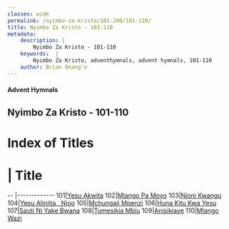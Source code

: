 ```yaml
---
classes: wide
permalink: /nyimbo-za-kristo/101-200/101-110/
title: Nyimbo Za Kristo - 101-110
metadata:
    description: |
        Nyimbo Za Kristo - 101-110
    keywords:  |
        Nyimbo Za Kristo, adventhymnals, advent hymnals, 101-110
    author: Brian Onang'o
---
```


#### Advent Hymnals
## Nyimbo Za Kristo - 101-110

# Index of Titles
# | Title                        
-- |-------------
101|[Yesu Akwita](/nyimbo-za-kristo/101-200/101-110/Yesu-Akwita)
102|[Mlango Pa Moyo](/nyimbo-za-kristo/101-200/101-110/Mlango-Pa-Moyo)
103|[Njoni Kwangu](/nyimbo-za-kristo/101-200/101-110/Njoni-Kwangu)
104|[Yesu Aliniita , Njoo](/nyimbo-za-kristo/101-200/101-110/Yesu-Aliniita-,-Njoo)
105|[Mchungaji Mpenzi](/nyimbo-za-kristo/101-200/101-110/Mchungaji-Mpenzi)
106|[Huna Kitu Kwa Yesu](/nyimbo-za-kristo/101-200/101-110/Huna-Kitu-Kwa-Yesu)
107|[Sauti Ni Yake Bwana](/nyimbo-za-kristo/101-200/101-110/Sauti-Ni-Yake-Bwana)
108|[Tumesikia Mbiu](/nyimbo-za-kristo/101-200/101-110/Tumesikia-Mbiu)
109|[Anisikiaye](/nyimbo-za-kristo/101-200/101-110/Anisikiaye)
110|[Mlango Wazi](/nyimbo-za-kristo/101-200/101-110/Mlango-Wazi)